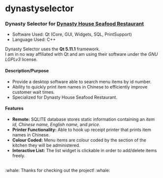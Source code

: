 # dynastyselector
### Dynasty Selector for [Dynasty House Seafood Restaurant](http://dynastyhouserestaurant.com "Official Website")

- Software Used: Qt (Core, GUI, Widgets, SQL, PrintSupport)
- Language Used: C++

Dynasty Selector uses the <b>Qt 5.11.1</b> framework.<br>
I am in no way affiliated with Qt and am using their software under the <i>GNU LGPLv3</i> license.<br>

#### Description/Purpose
- Provide a desktop software able to search menu items by id number.
- Ability to quickly print item names in Chinese to efficiently improve customer wait times.
- Specialized for Dynasty House Seafood Restaurant.

#### Features
- <b>Remote:</b> SQLITE database stores static information containing an <i>item id, Chinese name, English name,</i> and <i>price</i>.
- <b>Printer Functionality:</b> Able to hook up receipt printer that prints item names in Chinese.
- <b>Colour Coded:</b> Menu items are colour coded by the section of the kitchen they will be administered.
- <b>Interactive List:</b> The list widget is clickable in order to add/delete items freely.
<br>
:whale: Thanks for checking out the project! :whale:
